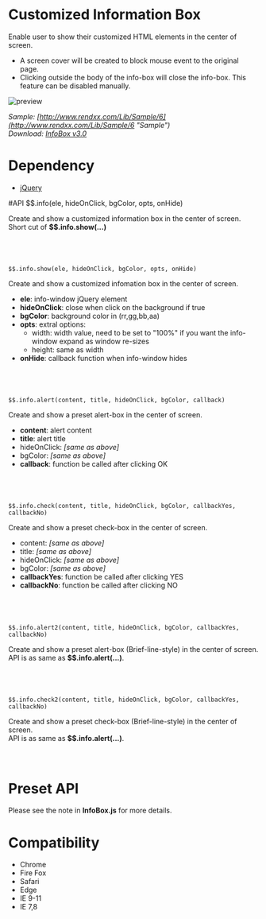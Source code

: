 # Customized Information Box
Enable user to show their customized HTML elements in the center of screen.  

- A screen cover will be created to block mouse event to the original page.
- Clicking outside the body of the info-box will close the info-box. This feature can be disabled manually.

![preview](https://raw.githubusercontent.com/Rendxx/InfoBox/master/preview.png "Preview")

*Sample: [http://www.rendxx.com/Lib/Sample/6](http://www.rendxx.com/Lib/Sample/6 "Sample")*  
*Download: [InfoBox v3.0](https://github.com/Rendxx/InfoBox/releases/tag/3.0 "Download")*

# Dependency
- [jQuery][]

#API
    $$.info(ele, hideOnClick, bgColor, opts, onHide)      

Create and show a customized information box in the center of screen.  
 Short cut of **$$.info.show(...)**  

######  &nbsp;

    $$.info.show(ele, hideOnClick, bgColor, opts, onHide)
Create and show a customized infomation box in the center of screen. 

- **ele**: info-window jQuery element  
- **hideOnClick**: close when click on the background if true  
- **bgColor**: background color in (rr,gg,bb,aa)  
- **opts**:  extral options:  
    + width: width value, need to be set to "100%" if you want the info-window expand as window re-sizes  
    + height: same as width
- **onHide**: callback function when info-window hides
      
######  &nbsp;
     
    $$.info.alert(content, title, hideOnClick, bgColor, callback)
Create and show a preset alert-box in the center of screen.

- **content**: alert content
- **title**: alert title
- hideOnClick: *[same as above]*  
- bgColor: *[same as above]*  
- **callback**: function be called after clicking OK

######  &nbsp;

    $$.info.check(content, title, hideOnClick, bgColor, callbackYes, callbackNo) 
Create and show a preset check-box in the center of screen.

- content: *[same as above]*  
- title: *[same as above]*  
- hideOnClick: *[same as above]*  
- bgColor: *[same as above]*  
- **callbackYes**: function be called after clicking YES
- **callbackNo**: function be called after clicking NO
     
######  &nbsp;

    $$.info.alert2(content, title, hideOnClick, bgColor, callbackYes, callbackNo) 
Create and show a preset alert-box (Brief-line-style) in the center of screen.  
API is as same as **$$.info.alert(...)**.
     
######  &nbsp;

    $$.info.check2(content, title, hideOnClick, bgColor, callbackYes, callbackNo) 
Create and show a preset check-box (Brief-line-style) in the center of screen.  
API is as same as **$$.info.alert(...)**.
     
######  &nbsp;

# Preset API
Please see the note in **InfoBox.js** for more details.

# Compatibility
- Chrome
- Fire Fox
- Safari
- Edge
- IE 9-11
- IE 7,8

[jQuery]: https://jquery.com/ "jQuery Home Page"